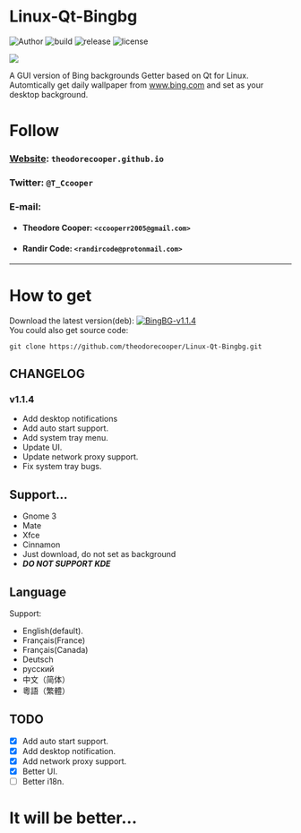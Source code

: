 # Linux-Qt-Bingbg
![Author](https://img.shields.io/badge/Author-Theodore%20Cooper%20&%20Randir%20Code-success.svg)  ![build](https://img.shields.io/badge/build-passing-brightgreen.svg)  ![release](https://img.shields.io/badge/Release-v1.1.4-ff69b4.svg)  ![license](https://img.shields.io/badge/License-GPL--v3-9cf.svg)  

<img src = 'https://github.com/theodorecooper/Linux-Qt-Bingbg/blob/main/res/Bingbg.png'></img>   

A GUI version of Bing backgrounds Getter based on Qt for Linux.
Automtically get daily wallpaper from www.bing.com and set as your desktop background.

# Follow
### <a href="https://theodorecooper.github.io" target="_blank">Website</a>: `theodorecooper.github.io`
### Twitter: `@T_Ccooper`
### E-mail:   

* #### Theodore Cooper: `<ccooperr2005@gmail.com>`   

* #### Randir Code: `<randircode@protonmail.com>`



---
# How to get
Download the latest version(deb): [![BingBG-v1.1.4](https://img.shields.io/badge/Version-v1.1.4-ff69b4.svg)](https://github.com/theodorecooper/Linux-Qt-Bingbg/releases/download/v1.1.4/Bingbg-Qt-1.1.4.deb)  
You could also get source code:
```shell
git clone https://github.com/theodorecooper/Linux-Qt-Bingbg.git
```
## CHANGELOG
### v1.1.4
* Add desktop notifications
* Add auto start support.
* Add system tray menu.
* Update UI.
* Update network proxy support.
* Fix system tray bugs.

## Support...
* Gnome 3
* Mate
* Xfce
* Cinnamon
* Just download, do not set as background 
* ***DO NOT SUPPORT KDE***

## Language
Support:
* English(default).
* Français(France)
* Français(Canada)
* Deutsch
* русский
* 中文（简体）
* 粵語（繁體）  

## TODO
- [x] Add auto start support.
- [x] Add desktop notification.
- [x] Add network proxy support.
- [x] Better UI.
- [ ] Better i18n.

# It will be better...
